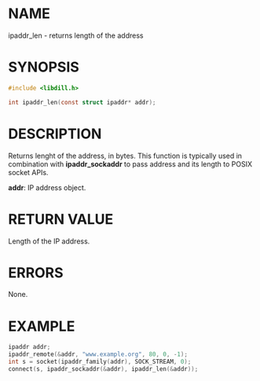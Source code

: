 # NAME

ipaddr_len - returns length of the address

# SYNOPSIS

```c
#include <libdill.h>

int ipaddr_len(const struct ipaddr* addr);
```

# DESCRIPTION

Returns lenght of the address, in bytes. This function is typically
used in combination with **ipaddr_sockaddr** to pass address and its
length to POSIX socket APIs.

**addr**: IP address object.

# RETURN VALUE

Length of the IP address.

# ERRORS

None.

# EXAMPLE

```c
ipaddr addr;
ipaddr_remote(&addr, "www.example.org", 80, 0, -1);
int s = socket(ipaddr_family(addr), SOCK_STREAM, 0);
connect(s, ipaddr_sockaddr(&addr), ipaddr_len(&addr));
```
